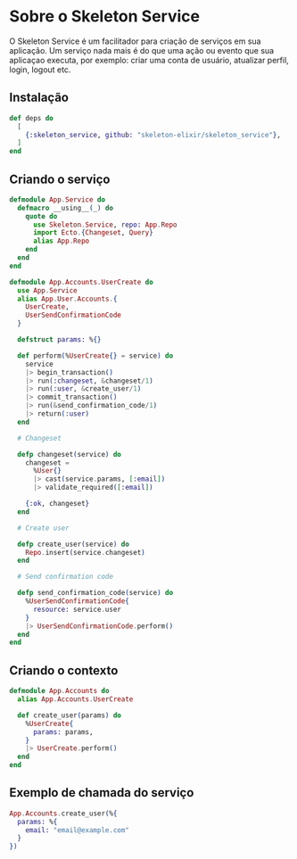 # Sobre o Skeleton Service

O Skeleton Service é um facilitador para criação de serviços em sua aplicação.
Um serviço nada mais é do que uma ação ou evento que sua aplicaçao executa, por exemplo: criar uma conta de usuário,
atualizar perfil, login, logout etc.

## Instalação

```elixir
def deps do
  [
    {:skeleton_service, github: "skeleton-elixir/skeleton_service"},
  ]
end
```

## Criando o serviço

```elixir
defmodule App.Service do
  defmacro __using__(_) do
    quote do
      use Skeleton.Service, repo: App.Repo
      import Ecto.{Changeset, Query}
      alias App.Repo
    end
  end
end
```

```elixir
defmodule App.Accounts.UserCreate do
  use App.Service
  alias App.User.Accounts.{
    UserCreate,
    UserSendConfirmationCode
  }

  defstruct params: %{}

  def perform(%UserCreate{} = service) do
    service
    |> begin_transaction()
    |> run(:changeset, &changeset/1)
    |> run(:user, &create_user/1)
    |> commit_transaction()
    |> run(&send_confirmation_code/1)
    |> return(:user)
  end

  # Changeset

  defp changeset(service) do
    changeset =
      %User{}
      |> cast(service.params, [:email])
      |> validate_required([:email])

    {:ok, changeset}
  end

  # Create user

  defp create_user(service) do
    Repo.insert(service.changeset)
  end

  # Send confirmation code

  defp send_confirmation_code(service) do
    %UserSendConfirmationCode{
      resource: service.user
    }
    |> UserSendConfirmationCode.perform()
  end
end

```

## Criando o contexto

```elixir
defmodule App.Accounts do
  alias App.Accounts.UserCreate

  def create_user(params) do
    %UserCreate{
      params: params,
    }
    |> UserCreate.perform()
  end
end
```

## Exemplo de chamada do serviço

```elixir
App.Accounts.create_user(%{
  params: %{
    email: "email@example.com"
  }
})
```
